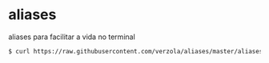 # aliases
aliases para facilitar a vida no terminal

```sh
$ curl https://raw.githubusercontent.com/verzola/aliases/master/aliases.conf > ~/aliases.conf && echo source ~/aliases.conf >> ~/.bashrc && source ~/aliases.conf
```
